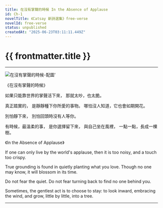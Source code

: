 ```yaml
---
title: 在沒有掌聲的時候 In the Absence of Applause
id: Ch-1
novelTitle: 《Catsay 新詩選集》free-verse
novelId: free-verse
status: unpublished
createdAt: "2025-06-23T03:11:11.449Z"
---
```


# {{ frontmatter.title }}

<script setup>
import { useData } from 'vitepress'
const { frontmatter } = useData()
// 如果需要 withBase，可以取消註解下一行
// import { withBase } from 'vitepress'
</script>

---

<img src="images/free-verse/BeforetheApplause.png" alt="在沒有掌聲的時候-配圖'">

《在沒有掌聲的時候》

如果只能靠世界的掌聲活下來，
那就太吵，也太脆。

真正踏實的，
是靜靜種下你所愛的事物。
哪怕沒人知道，它也會如期開花。

別怕靜下來，
別怕回頭時沒有人等你。

有時候，最溫柔的事，
是你選擇留下來，
與自己坐在風裡，
一點一點，長成一棵樹。

《In the Absence of Applause》

If one can only live by the world's applause,
then it is too noisy, and a touch too crispy.

True grounding is found in quietly planting what you love.
Though no one may know, it will blossom in its time.

Do not fear the quiet.
Do not fear turning back to find no one behind you.

Sometimes, the gentlest act is to choose to stay:
to look inward, embracing the wind,
and grow, little by little,
into a tree.

---
